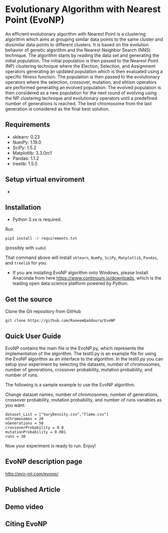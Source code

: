 # Evolutionary Algorithm with Nearest Point (EvoNP)
An efficient evolutionary algorithm with Nearest Point is a clustering algorithm which aims at grouping similar data points to the same cluster and dissimilar data points to different clusters. It is based on the evolution behavior of genetic algorithm and the Nearest Neighbor Search (NNS) technique. The algorithm starts by reading the data set and generating the initial population. The initial population is then passed to the Nearest Point (NP) clustering technique where the Election, Selection, and Assignment operators generating an updated population which is then evaluated using a specific fitness function. The population is then passed to the evolutionary operators where the selection, crossover, mutation, and elitism operators are performed generating an evolved population. The evolved population is then considered as a new population for the next round of evolving using the NP clustering technique and evolutionary operators until a predefined number of generations is reached. The best chromosome from the last generation is considered as the final best solution. 

## Requirements
- sklearn: 0.23
- NumPy: 1.19.0
- SciPy: 1.5.2
- Matplotlib: 3.3.0rc1
- Pandas: 1.1.2
- treelib: 1.5.5

## Setup virtual enviroment
- 

## Installation
- Python 3.xx is required.

Run

    pip3 install -r requirements.txt

(possibly with `sudo`)

That command above will install  `sklearn`, `NumPy`, `SciPy`, `Matplotlib`, `Pandas`, and `treelib` for you.

- If you are installing EvoNP algorithm onto Windows, please Install Anaconda from here https://www.continuum.io/downloads, which is the leading open data science platform powered by Python.

## Get the source

Clone the Git repository from GitHub

    git clone https://github.com/RaneemQaddoura/EvoNP


## Quick User Guide

EvoNP contains the main file is the EvoNP.py, which represents the implementation of the algorithm. The test0.py is an example file for using the EvoNP algorithm as an interface to the algorithm. In the test0.py you can setup your experiment by selecting the datasets, number of chromosomes, number of generations, crossover probability, mutation probability, and number of runs. 

The following is a sample example to use the EvoNP algorithm.  

Change dataset names, number of chromosomes, number of generations, crossover probability, mutation probability, and number of runs variables as you want:  
```
dataset_List = ["VaryDensity.csv","flame.csv"]
nChromosomes = 20
nGenerations = 50
crossoverProbability = 0.8
mutationProbability = 0.001
runs = 30
```

Now your experiment is ready to run. Enjoy!

## EvoNP description page
http://evo-ml.com/evonp/

## Published Article

## Demo video

## Citing EvoNP


